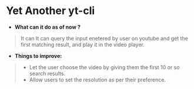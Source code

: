 # Yet Another yt-cli

- **What can it do as of now ?**
> It can It can query the input enetered by user on youtube and get the first matching result, and play it in the video player.

- **Things to improve:**
> - Let the user choose the video by giving them the first 10 or so search results.
> - Allow users to set the resolution as per their preference.

<!-- ---
## Demo:

 -->

